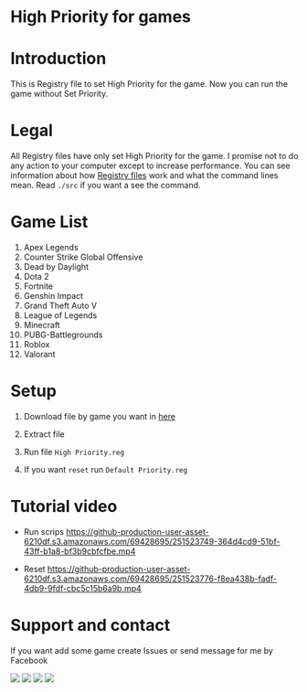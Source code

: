 # High Priority for games

# Introduction

This is Registry file to set High Priority for the game. Now you can run the game without Set Priority.

# Legal

All Registry files have only set High Priority for the game. I promise not to do any action to your computer except to increase performance. You can see information about how [Registry files](https://learn.microsoft.com/en-us/windows/win32/sysinfo/about-the-registry) work and what the command lines mean. Read `./src` if you want a see the command.

# Game List

1. Apex Legends
2. Counter Strike Global Offensive
3. Dead by Daylight
4. Dota 2
5. Fortnite
6. Genshin Impact
7. Grand Theft Auto V
8. League of Legends
9. Minecraft
10. PUBG-Battlegrounds
11. Roblox
12. Valorant

# Setup

1. Download file by game you want in [here]()

2. Extract file

3. Run file `High Priority.reg`

4. If you want `reset` run `Default Priority.reg`

# Tutorial video

- Run scrips
https://github-production-user-asset-6210df.s3.amazonaws.com/69428695/251523749-364d4cd9-51bf-43ff-b1a8-bf3b9cbfcfbe.mp4

- Reset
https://github-production-user-asset-6210df.s3.amazonaws.com/69428695/251523776-f8ea438b-fadf-4db9-9fdf-cbc5c15b6a9b.mp4

# Support and contact

If you want add some game create Issues or send message for me by Facebook

<a href="https://bit.ly/3ykbdSS?r=lp"><img src="https://img.shields.io/badge/Facebook-1877F2?style=flat-square&logo=facebook&logoColor=white"></a>
<a href="https://github.com/ngnducnhat"><img src="https://img.shields.io/badge/GitHub-100000?style=flat-square&logo=github&logoColor=white"></a>
<a href="mailto:contactwithme.isme@gmail.com"><img src="https://img.shields.io/badge/Gmail-D14836?style=flat-square&logo=gmail&logoColor=white"></a>
<a href="https://bit.ly/m/ducnhatnee"><img src="https://img.shields.io/badge/website-000000?style=flat-square&logo=About.me&logoColor=white"></a>
